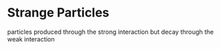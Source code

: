 # Strange Particles
particles produced through the strong interaction but decay through the weak interaction
